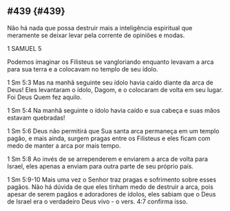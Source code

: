 ## #439 {#439}

Não há nada que possa destruir mais a inteligência espiritual que meramente se deixar levar pela corrente de opiniões e modas.

1 SAMUEL 5

Podemos imaginar os Filisteus se vangloriando enquanto levavam a arca para sua terra e a colocavam no templo de seu ídolo.

1 Sm 5:3 Mas na manhã seguinte seu ídolo havia caído diante da arca de Deus! Eles levantaram o ídolo, Dagom, e o colocaram de volta em seu lugar. Foi Deus Quem fez aquilo.

1 Sm 5:4 Na manhã seguinte o ídolo havia caído e sua cabeça e suas mãos estavam quebradas!

1 Sm 5:6 Deus não permitirá que Sua santa arca permaneça em um templo pagão, e mais ainda, surgem pragas entre os Filisteus e eles ficam com medo de manter a arca por mais tempo.

1 Sm 5:8 Ao invés de se arrependerem e enviarem a arca de volta para Israel, eles apenas a enviam para outra parte de seu próprio país.

1 Sm 5:9-10 Mais uma vez o Senhor traz pragas e sofrimento sobre esses pagãos. Não há dúvida de que eles tinham medo de destruir a arca, pois apesar de serem pagãos e adoradores de ídolos, eles sabiam que o Deus de Israel era o verdadeiro Deus vivo - o vers. 4:7 confirma isso.